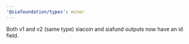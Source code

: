 ```yaml
---
'@siafoundation/types': minor
---
```


Both v1 and v2 (same type) siacoin and siafund outputs now have an id field.
